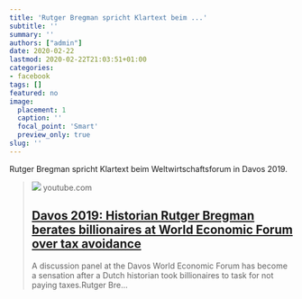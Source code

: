 ```yaml
---
title: 'Rutger Bregman spricht Klartext beim ...'
subtitle: ''
summary: ''
authors: ["admin"]
date: 2020-02-22
lastmod: 2020-02-22T21:03:51+01:00
categories:
- facebook
tags: []
featured: no
image:
  placement: 1
  caption: ''
  focal_point: 'Smart'
  preview_only: true
slug: ''
---
```

Rutger Bregman spricht Klartext beim Weltwirtschaftsforum in Davos 2019.
> [![](https://i.ytimg.com/vi/r5LtFnmPruU/maxresdefault.jpg)](https://www.youtube.com/watch?v=r5LtFnmPruU)
> youtube.com
> ## [Davos 2019: Historian Rutger Bregman berates billionaires at World Economic Forum over tax avoidance](https://www.youtube.com/watch?v=r5LtFnmPruU)
>
>A discussion panel at the Davos World Economic Forum has become a sensation after a Dutch historian took billionaires to task for not paying taxes.Rutger Bre...

